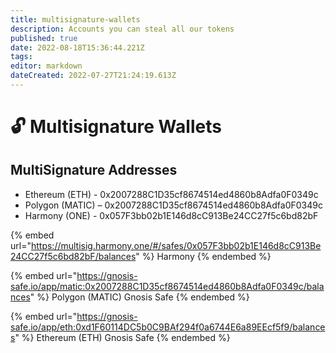 ```yaml
---
title: multisignature-wallets
description: Accounts you can steal all our tokens
published: true
date: 2022-08-18T15:36:44.221Z
tags: 
editor: markdown
dateCreated: 2022-07-27T21:24:19.613Z
---
```


# 🔓 Multisignature Wallets

## MultiSignature Addresses

* Ethereum (ETH) - 0x2007288C1D35cf8674514ed4860b8Adfa0F0349c
* Polygon (MATIC) – 0x2007288C1D35cf8674514ed4860b8Adfa0F0349c
* Harmony (ONE) - 0x057F3bb02b1E146d8cC913Be24CC27f5c6bd82bF

{% embed url="https://multisig.harmony.one/#/safes/0x057F3bb02b1E146d8cC913Be24CC27f5c6bd82bF/balances" %}
Harmony
{% endembed %}

{% embed url="https://gnosis-safe.io/app/matic:0x2007288C1D35cf8674514ed4860b8Adfa0F0349c/balances" %}
Polygon (MATIC) Gnosis Safe
{% endembed %}

{% embed url="https://gnosis-safe.io/app/eth:0xd1F60114DC5b0C9BAf294f0a6744E6a89EEcf5f9/balances" %}
Ethereum (ETH) Gnosis Safe
{% endembed %}
